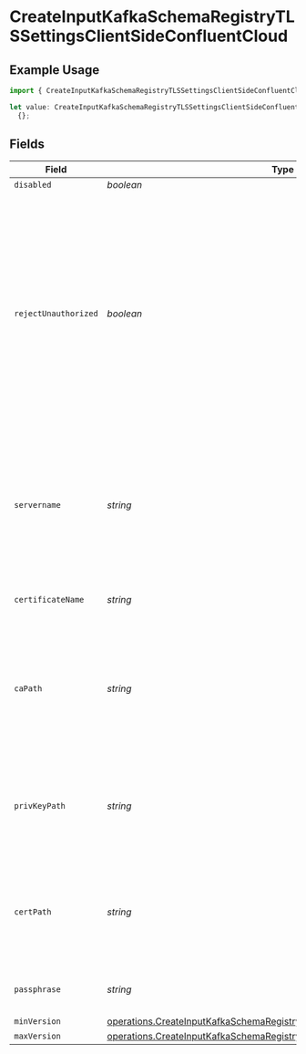 # CreateInputKafkaSchemaRegistryTLSSettingsClientSideConfluentCloud

## Example Usage

```typescript
import { CreateInputKafkaSchemaRegistryTLSSettingsClientSideConfluentCloud } from "cribl-control-plane/models/operations";

let value: CreateInputKafkaSchemaRegistryTLSSettingsClientSideConfluentCloud =
  {};
```

## Fields

| Field                                                                                                                                                                                                                                     | Type                                                                                                                                                                                                                                      | Required                                                                                                                                                                                                                                  | Description                                                                                                                                                                                                                               |
| ----------------------------------------------------------------------------------------------------------------------------------------------------------------------------------------------------------------------------------------- | ----------------------------------------------------------------------------------------------------------------------------------------------------------------------------------------------------------------------------------------- | ----------------------------------------------------------------------------------------------------------------------------------------------------------------------------------------------------------------------------------------- | ----------------------------------------------------------------------------------------------------------------------------------------------------------------------------------------------------------------------------------------- |
| `disabled`                                                                                                                                                                                                                                | *boolean*                                                                                                                                                                                                                                 | :heavy_minus_sign:                                                                                                                                                                                                                        | N/A                                                                                                                                                                                                                                       |
| `rejectUnauthorized`                                                                                                                                                                                                                      | *boolean*                                                                                                                                                                                                                                 | :heavy_minus_sign:                                                                                                                                                                                                                        | Reject certificates that are not authorized by a CA in the CA certificate path, or by another<br/>                    trusted CA (such as the system's). Defaults to Enabled. Overrides the toggle from Advanced Settings, when also present. |
| `servername`                                                                                                                                                                                                                              | *string*                                                                                                                                                                                                                                  | :heavy_minus_sign:                                                                                                                                                                                                                        | Server name for the SNI (Server Name Indication) TLS extension. It must be a host name, and not an IP address.                                                                                                                            |
| `certificateName`                                                                                                                                                                                                                         | *string*                                                                                                                                                                                                                                  | :heavy_minus_sign:                                                                                                                                                                                                                        | The name of the predefined certificate                                                                                                                                                                                                    |
| `caPath`                                                                                                                                                                                                                                  | *string*                                                                                                                                                                                                                                  | :heavy_minus_sign:                                                                                                                                                                                                                        | Path on client in which to find CA certificates to verify the server's cert. PEM format. Can reference $ENV_VARS.                                                                                                                         |
| `privKeyPath`                                                                                                                                                                                                                             | *string*                                                                                                                                                                                                                                  | :heavy_minus_sign:                                                                                                                                                                                                                        | Path on client in which to find the private key to use. PEM format. Can reference $ENV_VARS.                                                                                                                                              |
| `certPath`                                                                                                                                                                                                                                | *string*                                                                                                                                                                                                                                  | :heavy_minus_sign:                                                                                                                                                                                                                        | Path on client in which to find certificates to use. PEM format. Can reference $ENV_VARS.                                                                                                                                                 |
| `passphrase`                                                                                                                                                                                                                              | *string*                                                                                                                                                                                                                                  | :heavy_minus_sign:                                                                                                                                                                                                                        | Passphrase to use to decrypt private key                                                                                                                                                                                                  |
| `minVersion`                                                                                                                                                                                                                              | [operations.CreateInputKafkaSchemaRegistryMinimumTLSVersionConfluentCloud](../../models/operations/createinputkafkaschemaregistryminimumtlsversionconfluentcloud.md)                                                                      | :heavy_minus_sign:                                                                                                                                                                                                                        | N/A                                                                                                                                                                                                                                       |
| `maxVersion`                                                                                                                                                                                                                              | [operations.CreateInputKafkaSchemaRegistryMaximumTLSVersionConfluentCloud](../../models/operations/createinputkafkaschemaregistrymaximumtlsversionconfluentcloud.md)                                                                      | :heavy_minus_sign:                                                                                                                                                                                                                        | N/A                                                                                                                                                                                                                                       |